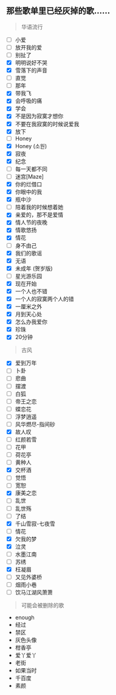 <link href="../css/style.css" rel="stylesheet" type="text/css" />

## 那些歌单里已经灰掉的歌……

> 华语流行

+ [ ] 小爱
+ [ ] 放开我的爱
+ [ ] 别扯了
+ [x] 明明说好不哭
+ [x] 雪落下的声音
+ [ ] 直觉
+ [ ] 那年
+ [x] 带我飞
+ [x] 会呼吸的痛
+ [x] 学会
+ [x] 不是因为寂寞才想你
+ [x] 不要在我寂寞的时候说爱我
+ [x] 放下
+ [ ] Honey
+ [x] Honey (소원)
+ [x] 寂夜
+ [x] 纪念
+ [ ] 每一天都不同
+ [ ] 迷宫[Maze]
+ [x] 你的烂借口
+ [x] 你眼中的我
+ [x] 瓶中沙
+ [ ] 陪着我的时候想着她
+ [x] 亲爱的，那不是爱情
+ [x] 情人节的夜晚
+ [x] 情歌悠扬
+ [x] 情花
+ [ ] 身不由己
+ [x] 我们的歌谣
+ [x] 无语
+ [x] 未成年 (贺岁版)
+ [ ] 星光游乐园
+ [x] 现在开始
+ [x] 一个人也不错
+ [x] 一个人的寂寞两个人的错
+ [x] 一厘米之外
+ [x] 月到天心处
+ [x] 怎么办我爱你
+ [x] 珍珠
+ [x] 20分钟

> 古风

+ [x] 爱到万年
+ [ ] 卜卦
+ [ ] 悲曲
+ [ ] 摆渡
+ [ ] 白狐
+ [ ] 帝王之恋
+ [ ] 蝶恋花
+ [ ] 浮梦逍遥
+ [ ] 风华燃尽-指间砂
+ [x] 故人叹
+ [ ] 红颜若雪
+ [ ] 花甲
+ [ ] 荷花亭
+ [ ] 黄种人
+ [x] 交杯酒
+ [ ] 觉悟
+ [ ] 宽恕
+ [x] 康美之恋
+ [ ] 乱世
+ [ ] 乱世殇
+ [ ] 了结
+ [x] 千山雪寂-七夜雪
+ [ ] 情花
+ [x] 欠我的梦
+ [x] 泣灵
+ [ ] 水墨江南
+ [ ] 苏绣
+ [x] 枉凝眉
+ [ ] 又见外婆桥
+ [ ] 烟雨小巷
+ [ ] 饮马江湖风萧萧

> 可能会被删除的歌

+ enough
+ 经过
+ 禁区
+ 灰色头像
+ 柑香亭
+ 爱丫爱丫
+ 老街
+ 如果当时
+ 千百度
+ 素颜
